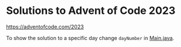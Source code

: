 # Solutions to Advent of Code 2023

https://adventofcode.com/2023

To show the solution to a specific day change ```dayNumber``` in [Main.java](src/main/java/de/dknuth/adventofcode23/Main.java).